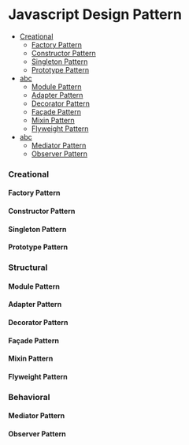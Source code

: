 # Javascript Design Pattern

<ul>
  <li><a href="javascript:;" title="Creational">Creational</a>
    <ul>
      <li><a href="javascript:;" title="Factory Pattern">Factory Pattern</a></li>
      <li><a href="javascript:;" title="Constructor Pattern">Constructor Pattern</a></li>
      <li><a href="javascript:;" title="Singleton Pattern">Singleton Pattern</a></li>
      <li><a href="javascript:;" title="Prototype Pattern">Prototype Pattern</a></li>
    </ul>
  </li>
  <li><a href="javascript:;" title="abc">abc</a>
    <ul>
      <li><a href="javascript:;" title="Module Pattern">Module Pattern</a></li>
      <li><a href="javascript:;" title="Adapter Pattern">Adapter Pattern</a></li>
      <li><a href="javascript:;" title="Decorator Pattern">Decorator Pattern</a></li>
      <li><a href="javascript:;" title="Façade Pattern">Façade Pattern</a></li>
      <li><a href="javascript:;" title="Mixin Pattern">Mixin Pattern</a></li>
      <li><a href="javascript:;" title="Flyweight Pattern">Flyweight Pattern</a></li>
    </ul>
  </li>
  <li><a href="javascript:;" title="abc">abc</a>
    <ul>
      <li><a href="javascript:;" title="Mediator Pattern">Mediator Pattern</a></li>
      <li><a href="javascript:;" title="Observer Pattern">Observer Pattern</a></li>
    </ul>
  </li>
</ul>

### Creational

#### Factory Pattern
#### Constructor Pattern
#### Singleton Pattern
#### Prototype Pattern

### Structural
#### Module Pattern
#### Adapter Pattern
#### Decorator Pattern
#### Façade Pattern
#### Mixin Pattern
#### Flyweight Pattern

### Behavioral
#### Mediator Pattern
#### Observer Pattern
